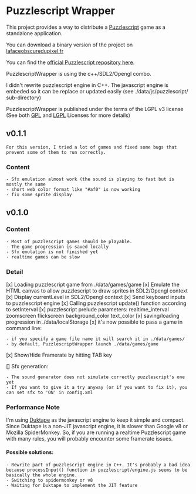 # Puzzlescript Wrapper

This project provides a way to distribute a [Puzzlescript](https://www.puzzlescript.net/) game as a standalone application.

You can download a binary version of the project on [lafaceobscuredupixel.fr](http://lafaceobscuredupixel.fr/labo/puzzlescriptWrapper)

You can find the [official Puzzlescript repository here](https://github.com/increpare/PuzzleScript).

PuzzlescriptWrapper is using the c++/SDL2/Opengl combo.

I didn't rewrite puzzlescript engine in C++. The javascript engine is embeded so it can be replace or updated easily (see ./data/js/puzzlescript/ sub-directory)

PuzzlescriptWrapper is published under the terms of the LGPL v3 license (See both [GPL](https://www.gnu.org/licenses/gpl.txt) and [LGPL](https://www.gnu.org/licenses/lgpl.txt) Licenses for more details)

## v0.1.1

	For this version, I tried a lot of games and fixed some bugs that prevent some of them to run correctly.
	
### Content

	- Sfx emulation almost work (the sound is playing to fast but is mostly the same
	- short web color format like "#af0" is now working
	- fix some sprite display
	
## v0.1.0

### Content

	- Most of puzzlescript games should be playable.
	- The game progression is saved locally
	- Sfx emulation is not finished yet
	- realtime games can be slow

### Detail

[x]	Loading puzzlescript game from ./data/games/game
[x]	Emulate the HTML canvas to allow puzzlescript to draw sprites in SDL2/Opengl context
[x]	Display currentLevel in SDL2/Opengl context
[x]	Send keyboard inputs to puzzlescript engine
[x]	Calling puzzlescript update() function according to setInterval
[x]	puzzlescript prelude parameters: realtime_interval zoomscreen flickscreen background_color text_color
[x]	saving/loading progression in ./data/localStorage
[x]	it's now possible to pass a game in command line:

	- if you specify a game file name it will search it in ./data/games/
	- by default, PuzzlescriptWrapper launch ./data/games/game
		
[x]	Show/Hide Framerate by hitting TAB key

[]	Sfx generation:

	- The sound generator does not simulate correctly puzzlescript's one yet
	- If you want to give it a try anyway (or if you want to fix it), you can set sfx to 'ON' in config.xml

### Performance Note

I'm using [Duktape](http://duktape.org/) as the javascript engine to keep it simple and compact. Since Duktape is a non-JIT javascript engine, it is slower than Google v8 or Mozilla SpiderMonkey. So, if you are running a realtime Puzzlescript game with many rules, you will probably encounter some framerate issues.

#### Possible solutions:

	- Rewrite part of puzzlescript engine in C++. It's probably a bad idea because processInput() function in puzzlescript/engine.js seems to be basically the whole engine.
	- Switching to spidermonkey or v8
	- Waiting for Duktape to implement the JIT feature

